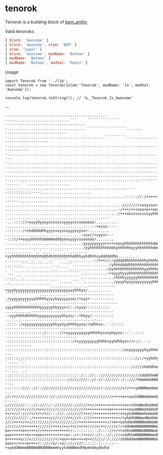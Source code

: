 # tenorok

Tenorok is a building block of [bem_entity](https://github.com/bem-contrib/bem-entity)

Valid tenoroks: 
```js
{ block: 'Awesome' }
{ block: 'Awesome', elem: 'BEM' }
{ elem: 'Super' }
{ block: 'Awesome', modName: 'Batman' }
{ modName: 'Batman' }
{ modName: 'Batman', modVal: 'Robin' }
```

Usage:
```es6
import Tenorok from '../lib';
const tenorok = new Tenorok({elem:'Tenorok', modName: 'Is', modVal: 'Awesome'});

console.log(tenorok.toString()); // '&__Tenorok_Is_Awesome'
```

--

```
-----------------------------------------.--..--.-.-.........................```     ```````````````
-----------------------------------.--....................................```````````````````.......
--------------------------.--.............................................``````````................
---------------------...............................................................................
------------........................................................................................
----.-..............................................................................................
....................................................................................................
....................................................................................................
....................................................................................................
..............................................................----------.....```....................
.........................................................----:::::::::::----:.......................
.......................................................-::::://:/++++++/:::::::--:----..............
.....................................................-////////+osysso+++++//////:::::::.............
....................................................-/+++/+++oso+o++oosssssoooo+++++o++/-...........
...................................................-/+++oossssssssyyhhhhyyysssssooooooo+/...........
............................................-----..-:::://+osyyhyysysssssssyyyyssssoooooo:..........
.....................................-.--:+osso:-----:::::::/+shdddddhhyyysssysssyyysyyso+-.........
...................................:sso//+syys+----::///++osyyhhhhhddmmmmdddyoosyyysssooooo/........
...................................:yyyyyyyyys+++++oosyhhhhhhhhhhhhhdmmmmddysssosddhhhyssoo:........
..................................../yyhhhhhhhhhddhyhhhhhhyyyhhhhhhhdmmddhyyhyyyshddddddhy:.........
.............`..`....`.````.`........-+yyhhhhhhhhhhhhhhddhdhhhhhhhhhhddhhyyhdhhhsyddddddho..........
...........`.``..```..```````...........-:/+++//:/ydddddhhhhhhhhhyhhhhdhhyhddhyysydddddddy-.........
........``````````````...``````................./yhhhddddhhhhhhhhhhhhhhhhyhyhyyyyhdddddddy..........
```.``````.`.`````````..`````................../yyhhhhhhhhhhhhhhyyhhhhdhyhhyyyyyhhdmmmdddo..........
`...```````````````````````````````............:+syyyhyyyhhhhhhhhhhhhhhhyyyyhyyyyhdmmmddh-..........
.....```.``````````````````````````.............../hhhhyyyyyyhhhhhhhhhhhyyyhhyyyyhdmmdddo...........
`.```````````````````````......```.`............../yyyyhyyyyyyyyyyyyhhhyyyyyhyyyyyhdddhhs...........
`````````````````````.................-------------+yyyhyyyyyyyyyyyyyyyyyyyyyyyyyyyhhhys/...........
````````````````........-...-----------------------/yyyyyyyyyyyyhhhhhyyyyhyyyyyyso//+syy+-----------
``.````.```........---------------------------------syyyhhhhhhhhhhhhyyyyyyhhyyys+/:-/syyy/::::::::::
............---------------------------------------:syyhhhhdhhhhhyyyyyyyyyyyhhyso/::+hhyy/:-::::::::
........---------------------------------:----::::-:/syyyyyyyyyyyyyhhyyhyyhhhhyyso//odhhso:.`-::::::
-------------------------------------:::::::::::::::::/:::::://+syyyyyyyyyyhhhhhyssoyhyyso::-`.-::::
-----------------::::::-----------::::::::::::::::::::::::::::::/+syyyyyyyyyhhhhsyyhdhhys+//+:/:.--:
-------------::::::::::::::::-::::::::::::::::::::::::::::::::::::/osyyyyyyyhyyhhhdddyys/-:-///:----
:::::::::::::::::::::::::::::::::::::::::::::::::::::::::::://:/+yyhhhyyyyyhyyyyhdddyyhs/-`.---.``.`
:::::::::::::::::::::::::::::::::::::::::::::::::::::::::://///shdddhmdyyyyhysosyhhhhdh++--.`.-.  .-
:::::::::::::::::::::::::::::::::::/::://::://////////////////sdddhhmNNdyyohdo+yyyydyysso::/.::-.-::
::::::::::::::::::::::::::::://///////:://://://////::/::////hmmmmddNmNmhhydmmdhyyydhhhso/o+//:---:.
::::::::///:://::////////////////////////////:////////+//+++ymNNNmmdmmmdhhhdyy+osyydddyyssoo/:.  -.-
////+///////////////://://////////////////////////++++o++ooshdNNmdmmmdys+/++++ooohdmdhdysso+:---.---
/////////:::://:///:/::////////://////++//+++++++++++++o++shhmNmdhmdmmhs+//+sooohdmmyyyyossso++++/+/
////////+//////+++///////////////////+++++++++++o++++++++ooymNNmdddmhdhdhysossoshhddshyyhyso/:+oo:-.
++/+///:////+/+/+/+//:::///::///////+++//+++++++++++/++oyhdmNNmmhmmmddmdhddyysydmmdhhhyhhs/+oss++o//
//////////::/++++++++////////++///+:////+++++++++++++/+yhddhNNmmdNmddmmmyyhyooshhhddyhyysoyhyso+oyyo
////++++/++////////////+//////////+++++++++++++//+o++oohddmdNNNNmmNmmNddyyhyoyddddhmdhhyhddhyyyohhhh
////////+++++++///////+++//++/++//+/++////+/++////+///+ddmNmNNNNNNNNNmdhyhyyhhdddmmhddhhhdyhhyysdhhy
oo++++++o++++++//+++++++++++++/::::::::::-:/:::://+/++shhhmNNNNmNNNNmddhddyysyhhhdmdddddhdmdhhhdddhy
ooo+++++++o+++ooo+++++++++++o+::/+:/+++//://::://:///+sddhhmNNNNNNNmmdhhmmddhhhdhdmmhmNmmNmmmmmmmmdd
o++++++o///+///////////+/+oo+++o+++++o++//////:/:////shdmddmmNNNNNNNNddNmNmhymdyymdmmydddmmdmymdmddd
ooo++/++++o++++/::////o/:+o/:///////:::::::::-:-::--+symddNmmmNNNNmNNdNNNmmmhyyhdmNNmmdhNymhdmydhdhd
```
